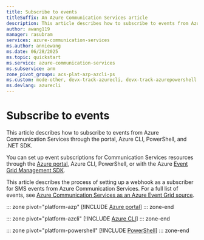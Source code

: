 ```yaml
---
title: Subscribe to events
titleSuffix: An Azure Communication Services article
description: This article describes how to subscribe to events from Azure Communication Services.
author: awang119
manager: rasubram
services: azure-communication-services
ms.author: anniewang
ms.date: 06/28/2025
ms.topic: quickstart
ms.service: azure-communication-services
ms.subservice: arm
zone_pivot_groups: acs-plat-azp-azcli-ps
ms.custom: mode-other, devx-track-azurecli, devx-track-azurepowershell
ms.devlang: azurecli 
---
```


# Subscribe to events

This article describes how to subscribe to events from Azure Communication Services through the portal, Azure CLI, PowerShell, and .NET SDK.

You can set up event subscriptions for Communication Services resources through the [Azure portal](https://portal.azure.com), Azure CLI, PowerShell, or with the Azure [Event Grid Management SDK](https://www.nuget.org/packages/Azure.ResourceManager.EventGrid/).

This article describes the process of setting up a webhook as a subscriber for SMS events from Azure Communication Services. For a full list of events, see [Azure Communication Services as an Azure Event Grid source](/azure/event-grid/event-schema-communication-services).

::: zone pivot="platform-azp"
[!INCLUDE [Azure portal](./includes/create-event-subscription-azp.md)]
::: zone-end

::: zone pivot="platform-azcli"
[!INCLUDE [Azure CLI](./includes/create-event-subscription-az-cli.md)]
::: zone-end

::: zone pivot="platform-powershell"
[!INCLUDE [PowerShell](./includes/create-event-subscription-powershell.md)]
::: zone-end
